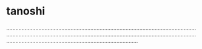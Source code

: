 # tanoshi

..............................................................................................................................................................................................................................................................................................................................................
